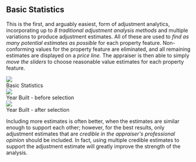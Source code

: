 ## Basic Statistics

This is the first, and arguably easiest, form of adjustment analytics, incorporating
up to _8 traditional adjustment analysis methods_ and multiple variations to produce
adjustment estimates. All of these are used to _find as many potential estimates as
possible_ for each property feature. Non-conforming values for the property feature
are eliminated, and all remaining estimates are displayed on a _price line._ The
appraiser is then able to simply _move the sliders_ to choose reasonable value
estimates for each property feature.

<img class="screenshot" src="/images/gandysoft/basic-statistics-1.png">
<figcaption>Basic Statistics</figcaption>

<div class="pure-g">
<div class="pure-u-1-2">
  <img class="screenshot" src="/images/gandysoft/basic-statistics-2-year-built-before.png">
  <figcaption>Year Built - before selection</figcaption>
</div>
<div class="pure-u-1-2">
  <img class="screenshot" src="/images/gandysoft/basic-statistics-3-year-built-after.png">
  <figcaption>Year Built - after selection</figcaption>
</div>
</div>

Including more estimates is often better, when the estimates are similar enough to
support each other; however, for the best results, only adjustment estimates that
are _credible in the appraiser's professional opinion_ should be included. In fact,
using multiple credible estimates to support the adjustment estimate will greatly
improve the strength of the analysis.
